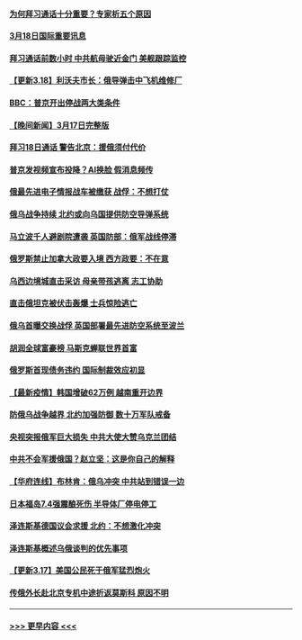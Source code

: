 #### [为何拜习通话十分重要？专家析五个原因](../pages/prog202/a103377104.md?t=03182001) 
#### [3月18日国际重要讯息](../pages/prog202/a103376996.md?t=03182001) 
#### [拜习通话前数小时 中共航母驶近金门 美舰跟踪监控](../pages/prog202/a103376986.md?t=03182001) 
#### [【更新3.18】利沃夫市长：俄导弹击中飞机维修厂](../pages/prog202/a103376935.md?t=03182001) 
#### [BBC：普京开出停战两大类条件](../pages/prog202/a103376905.md?t=03182001) 
#### [【晚间新闻】3月17日完整版](../pages/prog202/a103376753.md?t=03182001) 
#### [拜习18日通话 警告北京：援俄须付代价](../pages/prog202/a103376842.md?t=03182001) 
#### [普京发视频宣布投降？AI换脸 假消息频传](../pages/prog202/a103376774.md?t=03182001) 
#### [俄最先进电子情报战车被缴获 战俘：不想打仗](../pages/prog202/a103376776.md?t=03182001) 
#### [俄乌战争持续 北约或向乌国提供防空导弹系统](../pages/prog202/a103376777.md?t=03182001) 
#### [马立波千人避剧院遭袭 英国防部：俄军战线停滞](../pages/prog202/a103376795.md?t=03182001) 
#### [俄罗斯禁止加拿大政要入境 西方政要：不在意](../pages/prog202/a103376571.md?t=03182001) 
#### [乌西边境城直击采访 母亲带孩逃离 志工协助](../pages/prog202/a103376780.md?t=03182001) 
#### [直击俄坦克被伏击轰爆 士兵惊险逃亡](../pages/prog202/a103376678.md?t=03182001) 
#### [俄乌首曝交换战俘 英国部署最先进防空系统至波兰](../pages/prog202/a103376684.md?t=03182001) 
#### [胡润全球富豪榜 马斯克蝉联世界首富](../pages/prog202/a103376642.md?t=03182001) 
#### [俄罗斯首现债务违约 国际制裁效应初显](../pages/prog202/a103376645.md?t=03182001) 
#### [【最新疫情】韩国增破62万例 越南重开边界](../pages/prog202/a103376525.md?t=03182001) 
#### [防俄乌战争越界 北约加强防御 数十万军队戒备](../pages/prog202/a103376606.md?t=03182001) 
#### [央视突报俄军巨大损失 中共大使大赞乌克兰团结](../pages/prog202/a103376574.md?t=03182001) 
#### [中共不会军援俄国？赵立坚：这是你自己的解释](../pages/prog202/a103376564.md?t=03182001) 
#### [【华府连线】布林肯：俄乌冲突 中共站到错误一边](../pages/prog202/a103376535.md?t=03182001) 
#### [日本福岛7.4强震酿死伤 半导体厂停电停工](../pages/prog202/a103376519.md?t=03182001) 
#### [泽连斯基德国议会求援 北约：不想激化冲突](../pages/prog202/a103376538.md?t=03182001) 
#### [泽连斯基概述乌俄谈判的优先事项](../pages/prog202/a103376504.md?t=03182001) 
#### [【更新3.17】美国公民死于俄军猛烈炮火](../pages/prog202/a103376072.md?t=03182001) 
#### [传俄外长赴北京专机中途折返莫斯科 原因不明](../pages/prog202/a103376462.md?t=03182001) 

----
#### [ >>> 更早内容 <<< ](../indexes/prog202-earlier.md)
